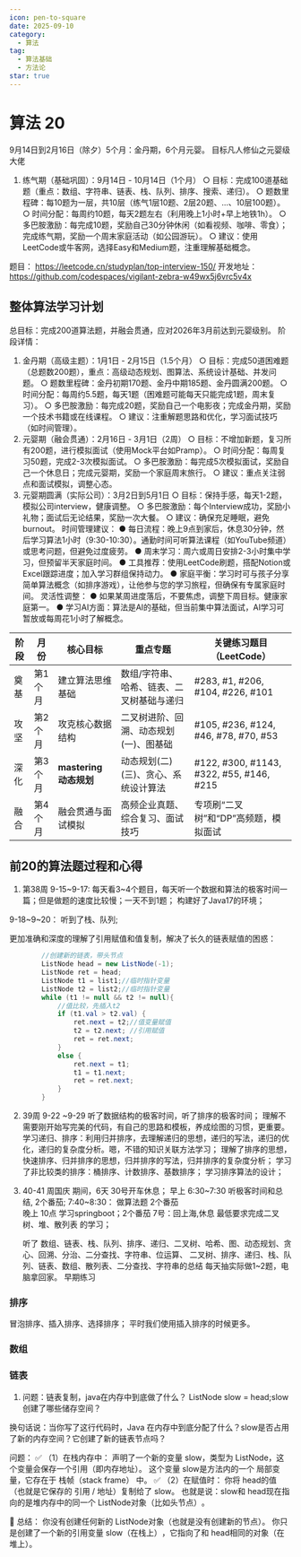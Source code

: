 ```yaml
---
icon: pen-to-square
date: 2025-09-10
category:
  - 算法
tag:
  - 算法基础
  - 方法论
star: true
---
```


# 算法 20
9月14日到2月16日（除夕）5个月：金丹期，6个月元婴。
目标凡人修仙之元婴级大佬

1. 练气期（基础巩固）：9月14日 - 10月14日（1个月）
  ○ 目标：完成100道基础题（重点：数组、字符串、链表、栈、队列、排序、搜索、递归）。
  ○ 题数里程碑：每10题为一层，共10层（练气1层10题、2层20题、...、10层100题）。
  ○ 时间分配：每周约10题，每天2题左右（利用晚上1小时+早上地铁1h）。
  ○ 多巴胺激励：每完成10题，奖励自己30分钟休闲（如看视频、咖啡、零食）；完成练气期，奖励一个周末家庭活动（如公园游玩）。
  ○ 建议：使用LeetCode或牛客网，选择Easy和Medium题，注重理解基础概念。

题目：
https://leetcode.cn/studyplan/top-interview-150/ 
开发地址：
https://github.com/codespaces/vigilant-zebra-w49wx5j6vrc5v4x

## 整体算法学习计划
总目标：完成200道算法题，并融会贯通，应对2026年3月前达到元婴级别。
阶段详情：

1. 金丹期（高级主题）：1月1日 - 2月15日（1.5个月）
  ○ 目标：完成50道困难题（总题数200题），重点：高级动态规划、图算法、系统设计基础、并发问题。
  ○ 题数里程碑：金丹初期170题、金丹中期185题、金丹圆满200题。
  ○ 时间分配：每周约5.5题，每天1题（困难题可能每天只能完成1题，周末复习）。
  ○ 多巴胺激励：每完成20题，奖励自己一个电影夜；完成金丹期，奖励一个技术书籍或在线课程。
  ○ 建议：注重解题思路和优化，学习面试技巧（如时间管理）。
1. 元婴期（融会贯通）：2月16日 - 3月1日（2周）
  ○ 目标：不增加新题，复习所有200题，进行模拟面试（使用Mock平台如Pramp）。
  ○ 时间分配：每周复习50题，完成2-3次模拟面试。
  ○ 多巴胺激励：每完成5次模拟面试，奖励自己一个休息日；完成元婴期，奖励一个家庭周末旅行。
  ○ 建议：重点关注弱点和面试模拟，调整心态。
1. 元婴期圆满（实际公司）：3月2日到5月1日
  ○ 目标：保持手感，每天1-2题，模拟公司interview，健康调整。
  ○ 多巴胺激励：每个Interview成功，奖励小礼物；面试后无论结果，奖励一次大餐。
  ○ 建议：确保充足睡眠，避免 burnout。
时间管理建议：
● 每日流程：晚上9点到家后，休息30分钟，然后学习算法1小时（9:30-10:30）。通勤时间可听算法课程（如YouTube频道）或思考问题，但避免过度疲劳。
● 周末学习：周六或周日安排2-3小时集中学习，但预留半天家庭时间。
● 工具推荐：使用LeetCode刷题，搭配Notion或Excel跟踪进度；加入学习群组保持动力。
● 家庭平衡：学习时可与孩子分享简单算法概念（如排序游戏），让他参与您的学习旅程，但确保有专属家庭时间。
灵活性调整：
● 如果某周进度落后，不要焦虑，调整下周目标。健康家庭第一。
● 学习AI方面：算法是AI的基础，但当前集中算法面试，AI学习可暂放或每周花1小时了解概念。


| 阶段   | 月份   | 核心目标               | 重点专题                             | 关键练习题目（LeetCode）             |
|--------|--------|------------------------|--------------------------------------|--------------------------------------|
| 奠基   | 第1个月 | 建立算法思维基础       | 数组/字符串、哈希、链表、二叉树基础与递归 | #283, #1, #206, #104, #226, #101     |
| 攻坚   | 第2个月 | 攻克核心数据结构       | 二叉树进阶、回溯、动态规划(一)、图基础   | #105, #236, #124, #46, #78, #70, #53 |
| 深化   | 第3个月 | **mastering 动态规划** | 动态规划(二)(三)、贪心、系统设计算法     | #122, #300, #1143, #322, #55, #146, #215 |
| 融合   | 第4个月 | 融会贯通与面试模拟     | 高频企业真题、综合复习、面试技巧         | 专项刷“二叉树”和“DP”高频题，模拟面试 |

## 前20的算法题过程和心得

1. 第38周
9-15~9-17:
每天看3~4个题目，每天听一个数据和算法的极客时间一篇；但是做题的速度比较慢；一天不到1题；
构建好了Java17的环境；

9-18~9~20：
听到了栈、队列;

更加准确和深度的理解了引用赋值和值复制，解决了长久的链表赋值的困惑：

```java
        //创建新的链表，带头节点
        ListNode head = new ListNode(-1);
        ListNode ret = head;
        ListNode t1 = list1;//临时指针变量
        ListNode t2 = list2;//临时指针变量
        while (t1 != null && t2 != null){
            //值比较，先插入t2
            if (t1.val > t2.val) {
                ret.next = t2;//值变量赋值
                t2 = t2.next; //引用赋值
                ret = ret.next;
            }
            else {
                ret.next = t1;
                t1 = t1.next;
                ret = ret.next;
            }
        }

```

2. 39周
   9-22 ~9-29
   听了数据结构的极客时间，听了排序的极客时间；
   理解不需要刚开始写完美的代码，有自己的思路和模板，养成绘图的习惯，更重要。
   学习递归、排序：利用归并排序，去理解递归的思想，递归的写法，递归的优化，递归的复杂度分析。嗯，不错的知识关联方法学习；
   理解了排序的思想，快速排序、归并排序的思想，归并排序的写法，归并排序的复杂度分析；
   学习了非比较类的排序：桶排序、计数排序、基数排序；
   学习排序算法的设计；
3. 40-41 周国庆 期间，6天
   30号开车休息；
   早上 6:30~7:30 听极客时间和总结, 2个番茄; 7:40~8:30： 做算法题 2个番茄    
   晚上 10点 学习springboot；2个番茄
   7号：回上海,休息
   最低要求完成二叉树、堆、散列表 的学习；

   
   听了 数组、链表、栈、队列、排序、递归、二叉树、哈希、图、动态规划、贪心、回溯、分治、二分查找、字符串、位运算、
   二叉树、排序、递归、栈、队列、链表、数组、散列表、二分查找、字符串的总结
   每天抽实际做1~2题，电脑拿回家。
   早期练习
### 排序
冒泡排序、插入排序、选择排序；
平时我们使用插入排序的时候更多。

### 数组

### 链表

1. 问题：链表复制，java在内存中到底做了什么？
  ListNode slow = head;
  ​slow创建了哪些储存空间？​​

换句话说：当你写了这行代码时，​Java 在内存中到底分配了什么？slow是否占用了新的内存空间？它创建了新的链表节点吗？

问题：
✅ （1）在栈内存中：
​声明了一个新的变量 slow，类型为 ListNode，这个变量会保存一个引用（即内存地址）。
这个变量 slow是方法内的一个 ​局部变量，它存在于 ​栈帧（stack frame）​​ 中。
✅ （2）在赋值时：
你将 head的值（也就是它保存的 ​引用 / 地址）​复制给了 slow。
也就是说：​slow和 head现在指向的是堆内存中的同一个 ListNode对象（比如头节点）​。

🔁 ​总结：​​
你​没有创建任何新的 ListNode对象​（也就是没有创建新的节点）。
你​只是创建了一个新的引用变量 slow（在栈上）​，它指向了和 head相同的对象（在堆上）。




